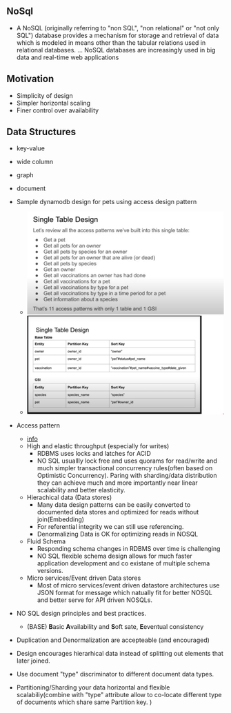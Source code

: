 ## NoSql
* A NoSQL (originally referring to "non SQL", "non relational" or "not only SQL") database provides a mechanism for storage and retrieval of data which is modeled in means other than the tabular relations used in relational databases. ... NoSQL databases are increasingly used in big data and real-time web applications

## Motivation
* Simplicity of design
* Simpler horizontal scaling
* Finer control over availability

## Data Structures
* key-value
* wide column
* graph
* document

* Sample dynamodb design for pets using access design pattern
  * ![sample access patterns](./SampleAccessPatterns.png)
  * ![sample](./SampleDynamoDbAccessPatternDesign.png)

* Access pattern
  * [info](https://www.youtube.com/watch?v=lltYSnUQ_ik&t=398s)
  * High and elastic throughput (especially for writes)
    * RDBMS uses locks and latches for ACID
    * NO SQL usuallly lock free and uses quorams for read/write and much simpler transactional concurrency rules(often based on Optimistic Concurrency). Paring with sharding/data distribution they can achieve much and more importantly near linear scalability and better elasticity.
  * Hierachical data (Data stores)
    * Many data design patterns can be easily converted to documented data stores and optimized for reads without join(Embedding)
    * For referential integrity we can still use referencing.
    * Denormalizing Data is OK for optimizing reads in NOSQL
  * Fluid Schema
    * Responding schema changes in RDBMS over time is challenging
    * NO SQL flexible schema design allows for much faster application development and co existane of multiple schema versions.
  * Micro services/Event driven Data stores
    * Most of micro services/event driven datastore architectures use JSON format for message which natually fit for better NOSQL and better serve for API driven NOSQLs.
* NO SQL design principles and best practices.
  * (BASE) **B**asic **A**vailability and **S**oft sate, **E**eventual consistency
* Duplication and Denormalization are accepteable (and encouraged)
* Design encourages hierarhical data instead of splitting out elements that later joined.
* Use document "type" discriminator to different document data types.
* Partitioning/Sharding your data horizontal and flexible scalabiliy(combine with "type" attribute allow to co-locate different type of documents which share same Partition key. )
